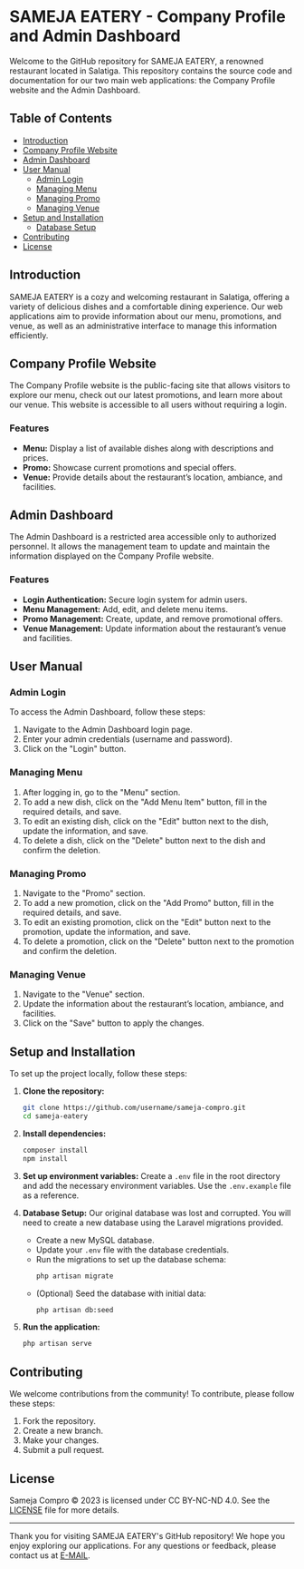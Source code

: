 # SAMEJA EATERY - Company Profile and Admin Dashboard

Welcome to the GitHub repository for SAMEJA EATERY, a renowned restaurant located in Salatiga. This repository contains the source code and documentation for our two main web applications: the Company Profile website and the Admin Dashboard.

## Table of Contents
- [Introduction](#introduction)
- [Company Profile Website](#company-profile-website)
- [Admin Dashboard](#admin-dashboard)
- [User Manual](#user-manual)
  - [Admin Login](#admin-login)
  - [Managing Menu](#managing-menu)
  - [Managing Promo](#managing-promo)
  - [Managing Venue](#managing-venue)
- [Setup and Installation](#setup-and-installation)
  - [Database Setup](#database-setup)
- [Contributing](#contributing)
- [License](#license)

## Introduction
SAMEJA EATERY is a cozy and welcoming restaurant in Salatiga, offering a variety of delicious dishes and a comfortable dining experience. Our web applications aim to provide information about our menu, promotions, and venue, as well as an administrative interface to manage this information efficiently.

## Company Profile Website
The Company Profile website is the public-facing site that allows visitors to explore our menu, check out our latest promotions, and learn more about our venue. This website is accessible to all users without requiring a login.

### Features
- **Menu:** Display a list of available dishes along with descriptions and prices.
- **Promo:** Showcase current promotions and special offers.
- **Venue:** Provide details about the restaurant’s location, ambiance, and facilities.

## Admin Dashboard
The Admin Dashboard is a restricted area accessible only to authorized personnel. It allows the management team to update and maintain the information displayed on the Company Profile website.

### Features
- **Login Authentication:** Secure login system for admin users.
- **Menu Management:** Add, edit, and delete menu items.
- **Promo Management:** Create, update, and remove promotional offers.
- **Venue Management:** Update information about the restaurant’s venue and facilities.

## User Manual

### Admin Login
To access the Admin Dashboard, follow these steps:
1. Navigate to the Admin Dashboard login page.
2. Enter your admin credentials (username and password).
3. Click on the "Login" button.

### Managing Menu
1. After logging in, go to the "Menu" section.
2. To add a new dish, click on the "Add Menu Item" button, fill in the required details, and save.
3. To edit an existing dish, click on the "Edit" button next to the dish, update the information, and save.
4. To delete a dish, click on the "Delete" button next to the dish and confirm the deletion.

### Managing Promo
1. Navigate to the "Promo" section.
2. To add a new promotion, click on the "Add Promo" button, fill in the required details, and save.
3. To edit an existing promotion, click on the "Edit" button next to the promotion, update the information, and save.
4. To delete a promotion, click on the "Delete" button next to the promotion and confirm the deletion.

### Managing Venue
1. Navigate to the "Venue" section.
2. Update the information about the restaurant’s location, ambiance, and facilities.
3. Click on the "Save" button to apply the changes.

## Setup and Installation
To set up the project locally, follow these steps:

1. **Clone the repository:**
   ```sh
   git clone https://github.com/username/sameja-compro.git
   cd sameja-eatery
   ```

2. **Install dependencies:**
   ```sh
   composer install
   npm install
   ```

3. **Set up environment variables:**
   Create a `.env` file in the root directory and add the necessary environment variables. Use the `.env.example` file as a reference.

4. **Database Setup:**
   Our original database was lost and corrupted. You will need to create a new database using the Laravel migrations provided.
   - Create a new MySQL database.
   - Update your `.env` file with the database credentials.
   - Run the migrations to set up the database schema:
     ```sh
     php artisan migrate
     ```
   - (Optional) Seed the database with initial data:
     ```sh
     php artisan db:seed
     ```

5. **Run the application:**
   ```sh
   php artisan serve
   ```

## Contributing
We welcome contributions from the community! To contribute, please follow these steps:

1. Fork the repository.
2. Create a new branch.
3. Make your changes.
4. Submit a pull request.

## License
Sameja Compro © 2023 is licensed under CC BY-NC-ND 4.0. See the [LICENSE](LICENSE) file for more details. 

---

Thank you for visiting SAMEJA EATERY's GitHub repository! We hope you enjoy exploring our applications. For any questions or feedback, please contact us at [E-MAIL](mailto:dhimasm999@gmail.com).
